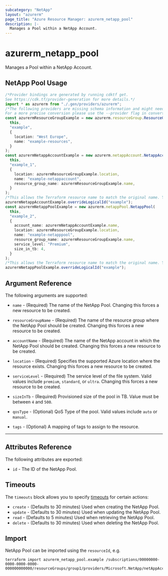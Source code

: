 ```yaml
---
subcategory: "NetApp"
layout: "azurerm"
page_title: "Azure Resource Manager: azurerm_netapp_pool"
description: |-
  Manages a Pool within a NetApp Account.
---
```


# azurerm\_netapp\_pool

Manages a Pool within a NetApp Account.

## NetApp Pool Usage

```typescript
/*Provider bindings are generated by running cdktf get.
See https://cdk.tf/provider-generation for more details.*/
import * as azurerm from "./.gen/providers/azurerm";
/*The following providers are missing schema information and might need manual adjustments to synthesize correctly: azurerm.
For a more precise conversion please use the --provider flag in convert.*/
const azurermResourceGroupExample = new azurerm.resourceGroup.ResourceGroup(
  this,
  "example",
  {
    location: "West Europe",
    name: "example-resources",
  }
);
const azurermNetappAccountExample = new azurerm.netappAccount.NetappAccount(
  this,
  "example_1",
  {
    location: azurermResourceGroupExample.location,
    name: "example-netappaccount",
    resource_group_name: azurermResourceGroupExample.name,
  }
);
/*This allows the Terraform resource name to match the original name. You can remove the call if you don't need them to match.*/
azurermNetappAccountExample.overrideLogicalId("example");
const azurermNetappPoolExample = new azurerm.netappPool.NetappPool(
  this,
  "example_2",
  {
    account_name: azurermNetappAccountExample.name,
    location: azurermResourceGroupExample.location,
    name: "example-netapppool",
    resource_group_name: azurermResourceGroupExample.name,
    service_level: "Premium",
    size_in_tb: 4,
  }
);
/*This allows the Terraform resource name to match the original name. You can remove the call if you don't need them to match.*/
azurermNetappPoolExample.overrideLogicalId("example");

```

## Argument Reference

The following arguments are supported:

*   `name` - (Required) The name of the NetApp Pool. Changing this forces a new resource to be created.

*   `resourceGroupName` - (Required) The name of the resource group where the NetApp Pool should be created. Changing this forces a new resource to be created.

*   `accountName` - (Required) The name of the NetApp account in which the NetApp Pool should be created. Changing this forces a new resource to be created.

*   `location` - (Required) Specifies the supported Azure location where the resource exists. Changing this forces a new resource to be created.

*   `serviceLevel` - (Required) The service level of the file system. Valid values include `premium`, `standard`, or `ultra`. Changing this forces a new resource to be created.

*   `sizeInTb` - (Required) Provisioned size of the pool in TB. Value must be between `4` and `500`.

*   `qosType` - (Optional) QoS Type of the pool. Valid values include `auto` or `manual`.

*   `tags` - (Optional) A mapping of tags to assign to the resource.

***

## Attributes Reference

The following attributes are exported:

* `id` - The ID of the NetApp Pool.

## Timeouts

The `timeouts` block allows you to specify [timeouts](https://www.terraform.io/language/resources/syntax#operation-timeouts) for certain actions:

* `create` - (Defaults to 30 minutes) Used when creating the NetApp Pool.
* `update` - (Defaults to 30 minutes) Used when updating the NetApp Pool.
* `read` - (Defaults to 5 minutes) Used when retrieving the NetApp Pool.
* `delete` - (Defaults to 30 minutes) Used when deleting the NetApp Pool.

## Import

NetApp Pool can be imported using the `resourceId`, e.g.

```shell
terraform import azurerm_netapp_pool.example /subscriptions/00000000-0000-0000-0000-000000000000/resourceGroups/group1/providers/Microsoft.NetApp/netAppAccounts/account1/capacityPools/pool1
```
